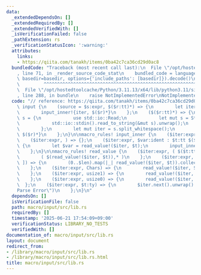 ```yaml
---
data:
  _extendedDependsOn: []
  _extendedRequiredBy: []
  _extendedVerifiedWith: []
  _isVerificationFailed: false
  _pathExtension: rs
  _verificationStatusIcon: ':warning:'
  attributes:
    links:
    - https://qiita.com/tanakh/items/0ba42c7ca36cd29d0ac8
  bundledCode: "Traceback (most recent call last):\n  File \"/opt/hostedtoolcache/Python/3.11.13/x64/lib/python3.11/site-packages/onlinejudge_verify/documentation/build.py\"\
    , line 71, in _render_source_code_stat\n    bundled_code = language.bundle(stat.path,\
    \ basedir=basedir, options={'include_paths': [basedir]}).decode()\n          \
    \         ^^^^^^^^^^^^^^^^^^^^^^^^^^^^^^^^^^^^^^^^^^^^^^^^^^^^^^^^^^^^^^^^^^^^^^^^^^^^^^^^^\n\
    \  File \"/opt/hostedtoolcache/Python/3.11.13/x64/lib/python3.11/site-packages/onlinejudge_verify/languages/rust.py\"\
    , line 288, in bundle\n    raise NotImplementedError\nNotImplementedError\n"
  code: "// reference: https://qiita.com/tanakh/items/0ba42c7ca36cd29d0ac8\n\nmacro_rules!\
    \ input {\n    (source = $s:expr, $($r:tt)*) => {\n        let iter = $s.split_whitespace();\n\
    \        input_inner!{iter, $($r)*}\n    };\n    ($($r:tt)*) => {\n        let\
    \ s = {\n            use std::io::Read;\n            let mut s = String::new();\n\
    \            std::io::stdin().read_to_string(&mut s).unwrap();\n            s\n\
    \        };\n        let mut iter = s.split_whitespace();\n        input_inner!{iter,\
    \ $($r)*}\n    };\n}\n\nmacro_rules! input_inner {\n    ($iter:expr) => {};\n\
    \    ($iter:expr, ) => {};\n    ($iter:expr, $var:ident : $t:tt $($r:tt)*) =>\
    \ {\n        let $var = read_value!($iter, $t);\n        input_inner!{$iter $($r)*}\n\
    \    };\n}\n\nmacro_rules! read_value {\n    ($iter:expr, ( $($t:tt),* )) => {\n\
    \        ( $(read_value!($iter, $t)),* )\n    };\n    ($iter:expr, [ $t:tt ; $len:expr\
    \ ]) => {\n        (0..$len).map(|_| read_value!($iter, $t)).collect::<Vec<_>>()\n\
    \    };\n    ($iter:expr, Chars) => {\n        read_value!($iter, String).chars().collect::<Vec<char>>()\n\
    \    };\n    ($iter:expr, usize1) => {\n        read_value!($iter, usize) - 1\n\
    \    };\n    ($iter:expr, usize0) => {\n        read_value!($iter, usize)\n  \
    \  };\n    ($iter:expr, $t:ty) => {\n        $iter.next().unwrap().parse::<$t>().expect(\"\
    Parse Error\")\n    };\n}\n"
  dependsOn: []
  isVerificationFile: false
  path: macro/input/src/lib.rs
  requiredBy: []
  timestamp: '2025-06-21 17:54:09+09:00'
  verificationStatus: LIBRARY_NO_TESTS
  verifiedWith: []
documentation_of: macro/input/src/lib.rs
layout: document
redirect_from:
- /library/macro/input/src/lib.rs
- /library/macro/input/src/lib.rs.html
title: macro/input/src/lib.rs
---
```

